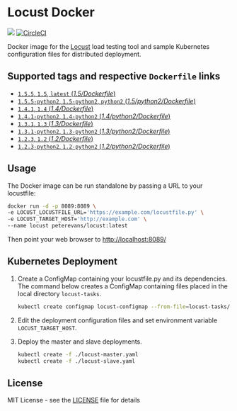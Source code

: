 # Locust Docker
[![](https://images.microbadger.com/badges/image/peterevans/locust.svg)](https://microbadger.com/images/peterevans/locust)
[![CircleCI](https://circleci.com/gh/peter-evans/locust-docker/tree/master.svg?style=svg)](https://circleci.com/gh/peter-evans/locust-docker/tree/master)

Docker image for the [Locust](http://locust.io/) load testing tool and sample Kubernetes configuration files for distributed deployment.

## Supported tags and respective `Dockerfile` links

- [`1.5.5`, `1.5`, `latest`  (*1.5/Dockerfile*)](https://github.com/peter-evans/locust-docker/tree/v1.5.5)
- [`1.5.5-python2`, `1.5-python2`, `python2`  (*1.5/python2/Dockerfile*)](https://github.com/peter-evans/locust-docker/tree/v1.5.5/python2)
- [`1.4.1`, `1.4` (*1.4/Dockerfile*)](https://github.com/peter-evans/locust-docker/tree/v1.4.1)
- [`1.4.1-python2`, `1.4-python2` (*1.4/python2/Dockerfile*)](https://github.com/peter-evans/locust-docker/tree/v1.4.1/python2)
- [`1.3.1`, `1.3` (*1.3/Dockerfile*)](https://github.com/peter-evans/locust-docker/tree/v1.3.1)
- [`1.3.1-python2`, `1.3-python2` (*1.3/python2/Dockerfile*)](https://github.com/peter-evans/locust-docker/tree/v1.3.1/python2)
- [`1.2.3`, `1.2` (*1.2/Dockerfile*)](https://github.com/peter-evans/locust-docker/tree/v1.2.3)
- [`1.2.3-python2`, `1.2-python2` (*1.2/python2/Dockerfile*)](https://github.com/peter-evans/locust-docker/tree/v1.2.3/python2)

## Usage
The Docker image can be run standalone by passing a URL to your locustfile:

```bash
docker run -d -p 8089:8089 \
-e LOCUST_LOCUSTFILE_URL='https://example.com/locustfile.py' \
-e LOCUST_TARGET_HOST='http://example.com' \
--name locust peterevans/locust:latest
```
Then point your web browser to [http://localhost:8089/](http://localhost:8089/)

## Kubernetes Deployment

1. Create a ConfigMap containing your locustfile.py and its dependencies. The command below creates a ConfigMap containing files placed in the local directory `locust-tasks`.

	```bash
	kubectl create configmap locust-configmap --from-file=locust-tasks/
	```

2. Edit the deployment configuration files and set environment variable `LOCUST_TARGET_HOST`.

3. Deploy the master and slave deployments.

	```bash
    kubectl create -f ./locust-master.yaml
    kubectl create -f ./locust-slave.yaml
    ```

## License

MIT License - see the [LICENSE](LICENSE) file for details
